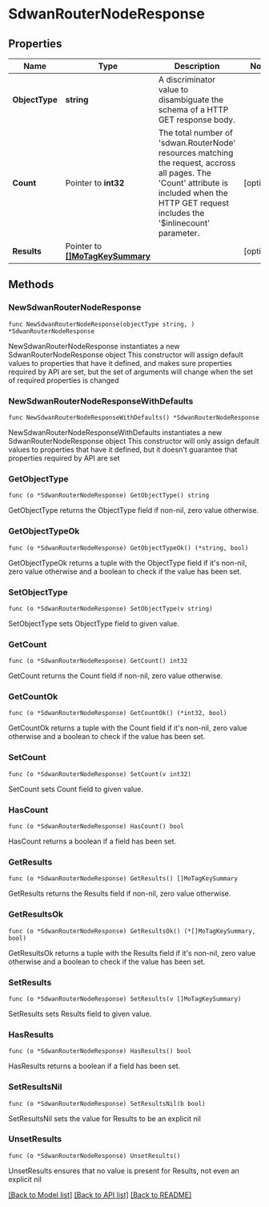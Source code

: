 # SdwanRouterNodeResponse

## Properties

Name | Type | Description | Notes
------------ | ------------- | ------------- | -------------
**ObjectType** | **string** | A discriminator value to disambiguate the schema of a HTTP GET response body. | 
**Count** | Pointer to **int32** | The total number of &#39;sdwan.RouterNode&#39; resources matching the request, accross all pages. The &#39;Count&#39; attribute is included when the HTTP GET request includes the &#39;$inlinecount&#39; parameter. | [optional] 
**Results** | Pointer to [**[]MoTagKeySummary**](MoTagKeySummary.md) |  | [optional] 

## Methods

### NewSdwanRouterNodeResponse

`func NewSdwanRouterNodeResponse(objectType string, ) *SdwanRouterNodeResponse`

NewSdwanRouterNodeResponse instantiates a new SdwanRouterNodeResponse object
This constructor will assign default values to properties that have it defined,
and makes sure properties required by API are set, but the set of arguments
will change when the set of required properties is changed

### NewSdwanRouterNodeResponseWithDefaults

`func NewSdwanRouterNodeResponseWithDefaults() *SdwanRouterNodeResponse`

NewSdwanRouterNodeResponseWithDefaults instantiates a new SdwanRouterNodeResponse object
This constructor will only assign default values to properties that have it defined,
but it doesn't guarantee that properties required by API are set

### GetObjectType

`func (o *SdwanRouterNodeResponse) GetObjectType() string`

GetObjectType returns the ObjectType field if non-nil, zero value otherwise.

### GetObjectTypeOk

`func (o *SdwanRouterNodeResponse) GetObjectTypeOk() (*string, bool)`

GetObjectTypeOk returns a tuple with the ObjectType field if it's non-nil, zero value otherwise
and a boolean to check if the value has been set.

### SetObjectType

`func (o *SdwanRouterNodeResponse) SetObjectType(v string)`

SetObjectType sets ObjectType field to given value.


### GetCount

`func (o *SdwanRouterNodeResponse) GetCount() int32`

GetCount returns the Count field if non-nil, zero value otherwise.

### GetCountOk

`func (o *SdwanRouterNodeResponse) GetCountOk() (*int32, bool)`

GetCountOk returns a tuple with the Count field if it's non-nil, zero value otherwise
and a boolean to check if the value has been set.

### SetCount

`func (o *SdwanRouterNodeResponse) SetCount(v int32)`

SetCount sets Count field to given value.

### HasCount

`func (o *SdwanRouterNodeResponse) HasCount() bool`

HasCount returns a boolean if a field has been set.

### GetResults

`func (o *SdwanRouterNodeResponse) GetResults() []MoTagKeySummary`

GetResults returns the Results field if non-nil, zero value otherwise.

### GetResultsOk

`func (o *SdwanRouterNodeResponse) GetResultsOk() (*[]MoTagKeySummary, bool)`

GetResultsOk returns a tuple with the Results field if it's non-nil, zero value otherwise
and a boolean to check if the value has been set.

### SetResults

`func (o *SdwanRouterNodeResponse) SetResults(v []MoTagKeySummary)`

SetResults sets Results field to given value.

### HasResults

`func (o *SdwanRouterNodeResponse) HasResults() bool`

HasResults returns a boolean if a field has been set.

### SetResultsNil

`func (o *SdwanRouterNodeResponse) SetResultsNil(b bool)`

 SetResultsNil sets the value for Results to be an explicit nil

### UnsetResults
`func (o *SdwanRouterNodeResponse) UnsetResults()`

UnsetResults ensures that no value is present for Results, not even an explicit nil

[[Back to Model list]](../README.md#documentation-for-models) [[Back to API list]](../README.md#documentation-for-api-endpoints) [[Back to README]](../README.md)


